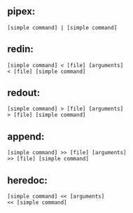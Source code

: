 ## pipex:
`[simple command] | [simple command]`
## redin:
`[simple command] < [file] [arguments]`\
`< [file] [simple command]`
## redout:
`[simple command] > [file] [arguments]`\
`> [file] [simple command]`
## append:
`[simple command] >> [file] [arguments]`\
`>> [file] [simple command]`
## heredoc:
`[simple command] << [arguments]`\
`<< [simple command]`